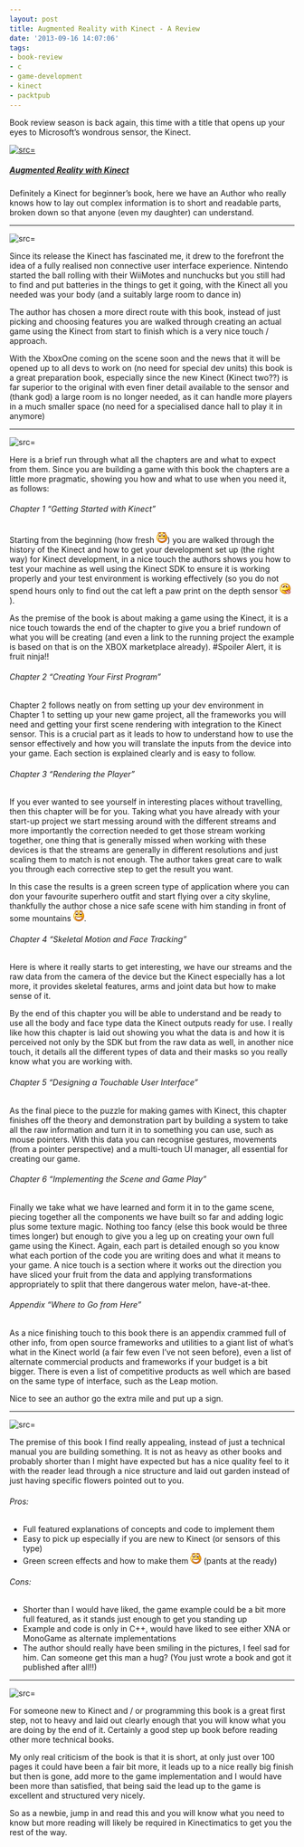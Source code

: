 ```yaml
---
layout: post
title: Augmented Reality with Kinect - A Review
date: '2013-09-16 14:07:06'
tags:
- book-review
- c
- game-development
- kinect
- packtpub
---
```


Book review season is back again, this time with a title that opens up your eyes to Microsoft’s wondrous sensor, the Kinect.

[![ src=]()](http://www.packtpub.com/augmented-reality-with-microsoft-kinect/book)

 

##### [Augmented Reality with Kinect](http://www.packtpub.com/augmented-reality-with-microsoft-kinect/book)

Definitely a Kinect for beginner’s book, here we have an Author who really knows how to lay out complex information is to short and readable parts, broken down so that anyone (even my daughter) can understand.

* * *

![src=]()

Since its release the Kinect has fascinated me, it drew to the forefront the idea of a fully realised non connective user interface experience.  Nintendo started the ball rolling with their WiiMotes and nunchucks but you still had to find and put batteries in the things to get it going, with the Kinect all you needed was your body (and a suitably large room to dance in)

The author has chosen a more direct route with this book, instead of just picking and choosing features you are walked through creating an actual game using the Kinect from start to finish which is a very nice touch / approach.

 

With the XboxOne coming on the scene soon and the news that it will be opened up to all devs to work on (no need for special dev units) this book is a great preparation book, especially since the new Kinect (Kinect two??) is far superior to the original with even finer detail available to the sensor and (thank god) a large room is no longer needed, as it can handle more players in a much smaller space (no need for a specialised dance hall to play it in anymore)

* * *

![src=]()

Here is a brief run through what all the chapters are and what to expect from them.  Since you are building a game with this book the chapters are a little more pragmatic, showing you how and what to use when you need it, as follows:

###### Chapter 1 “Getting Started with Kinect”

Starting from the beginning (how fresh ![Open-mouthed smile](/assets/img/wordpress/2013/09/wlEmoticon-openmouthedsmile1.png)) you are walked through the history of the Kinect and how to get your development set up (the right way) for Kinect development, in a nice touch the authors shows you how to test your machine as well using the Kinect SDK to ensure it is working properly and your test environment is working effectively (so you do not spend hours only to find out the cat left a paw print on the depth sensor ![Smile with tongue out](/assets/img/wordpress/2013/09/wlEmoticon-smilewithtongueout.png)).

As the premise of the book is about making a game using the Kinect, it is a nice touch towards the end of the chapter to give you a brief rundown of what you will be creating (and even a link to the running project the example is based on that is on the XBOX marketplace already). #Spoiler Alert, it is fruit ninja!!

###### Chapter 2 “Creating Your First Program”

Chapter 2 follows neatly on from setting up your dev environment in Chapter 1 to setting up your new game project, all the frameworks you will need and getting your first scene rendering with integration to the Kinect sensor.  This is a crucial part as it leads to how to understand how to use the sensor effectively and how you will translate the inputs from the device into your game.  Each section is explained clearly and is easy to follow.

###### Chapter 3 “Rendering the Player”

If you ever wanted to see yourself in interesting places without travelling, then this chapter will be for you.  Taking what you have already with your start-up project we start messing around with the different streams and more importantly the correction needed to get those stream working together, one thing that is generally missed when working with these devices is that the streams are generally in different resolutions and just scaling them to match is not enough.  The author takes great care to walk you through each corrective step to get the result you want.

In this case the results is a green screen type of application where you can don your favourite superhero outfit and start flying over a city skyline, thankfully the author chose a nice safe scene with him standing in front of some mountains ![Open-mouthed smile](/assets/img/wordpress/2013/09/wlEmoticon-openmouthedsmile1.png).

###### Chapter 4 “Skeletal Motion and Face Tracking”

Here is where it really starts to get interesting, we have our streams and the raw data from the camera of the device but the Kinect especially has a lot more, it provides skeletal features, arms and joint data but how to make sense of it.

By the end of this chapter you will be able to understand and be ready to use all the body and face type data the Kinect outputs ready for use.  I really like how this chapter is laid out showing you what the data is and how it is perceived not only by the SDK but from the raw data as well, in another nice touch, it details all the different types of data and their masks so you really know what you are working with.

###### Chapter 5 “Designing a Touchable User Interface”

As the final piece to the puzzle for making games with Kinect, this chapter finishes off the theory and demonstration part by building a system to take all the raw information and turn it in to something you can use, such as mouse pointers. With this data you can recognise gestures, movements (from a pointer perspective) and a multi-touch UI manager, all essential for creating our game.

###### Chapter 6 “Implementing the Scene and Game Play”

Finally we take what we have learned and form it in to the game scene, piecing together all the components we have built so far and adding logic plus some texture magic.  Nothing too fancy (else this book would be three times longer) but enough to give you a leg up on creating your own full game using the Kinect.  Again, each part is detailed enough so you know what each portion of the code you are writing does and what it means to your game.  A nice touch is a section where it works out the direction you have sliced your fruit from the data and applying transformations appropriately to split that there dangerous water melon, have-at-thee.

###### Appendix “Where to Go from Here”

As a nice finishing touch to this book there is an appendix crammed full of other info, from open source frameworks and utilities to a giant list of what’s what in the Kinect world (a fair few even I’ve not seen before), even a list of alternate commercial products and frameworks if your budget is a bit bigger. There is even a list of competitive products as well which are based on the same type of interface, such as the Leap motion.

Nice to see an author go the extra mile and put up a sign.

* * *

![src=]()

The premise of this book I find really appealing, instead of just a technical manual you are building something.  It is not as heavy as other books and probably shorter than I might have expected but has a nice quality feel to it with the reader lead through a nice structure and laid out garden instead of just having specific flowers pointed out to you.

###### Pros:

- Full featured explanations of concepts and code to implement them
- Easy to pick up especially if you are new to Kinect (or sensors of this type)
- Green screen effects and how to make them ![Open-mouthed smile](/assets/img/wordpress/2013/09/wlEmoticon-openmouthedsmile1.png) (pants at the ready)

###### Cons:

- Shorter than I would have liked, the game example could be a bit more full featured, as it stands just enough to get you standing up
- Example and code is only in C++, would have liked to see either XNA or MonoGame as alternate implementations
- The author should really have been smiling in the pictures, I feel sad for him. Can someone get this man a hug? (You just wrote a book and got it published after all!!)

* * *

![src=]()

For someone new to Kinect and / or programming this book is a great first step, not to heavy and laid out clearly enough that you will know what you are doing by the end of it.  Certainly a good step up book before reading other more technical books.

My only real criticism of the book is that it is short, at only just over 100 pages it could have been a fair bit more, it leads up to a nice really big finish but then is gone, add more to the game implementation and I would have been more than satisfied, that being said the lead up to the game is excellent and structured very nicely.

 

So as a newbie, jump in and read this and you will know what you need to know but more reading will likely be required in Kinectimatics to get you the rest of the way.

